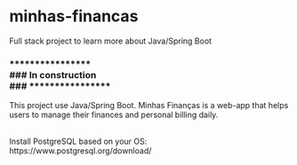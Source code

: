 # minhas-financas
Full stack project to learn more about Java/Spring Boot


### **************** <br /> ### In construction <br /> ### ****************


This project use Java/Spring Boot.
Minhas Finanças is a web-app that helps users to manage their finances and personal billing daily.


<br />
Install PostgreSQL based on your OS:
https://www.postgresql.org/download/
